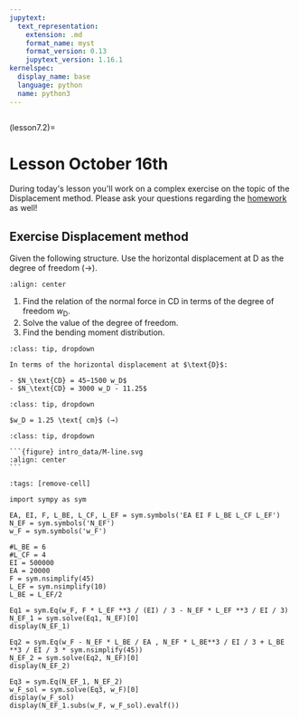 ```yaml
---
jupytext:
  text_representation:
    extension: .md
    format_name: myst
    format_version: 0.13
    jupytext_version: 1.16.1
kernelspec:
  display_name: base
  language: python
  name: python3
---
```


```{index} Displacement method; Class exercise
```

(lesson7.2)=
# Lesson October 16th

During today's lesson you'll work on a complex exercise on the topic of the Displacement method. Please ask your questions regarding the [homework](homework7.2) as well!

## Exercise Displacement method

Given the following structure. Use the horizontal displacement at $\text{D}$ as the degree of freedom (→).

```{figure} intro_data/structure.svg
:align: center
```

1. Find the relation of the normal force in $\text{CD}$ in terms of the degree of freedom $w_\text{D}$.
2. Solve the value of the degree of freedom.
3. Find the bending moment distribution.

````{admonition} Solution assignment 1
:class: tip, dropdown

In terms of the horizontal displacement at $\text{D}$:

- $N_\text{CD} = 45−1500 w_D$
- $N_\text{CD} = 3000 w_D - 11.25$

````

````{admonition} Solution assignment 2
:class: tip, dropdown

$w_D = 1.25 \text{ cm}$ (→)

````

````{admonition} Solution assignment 3
:class: tip, dropdown

```{figure} intro_data/M-line.svg
:align: center
```
````

```{code-cell} ipython3
:tags: [remove-cell]

import sympy as sym

EA, EI, F, L_BE, L_CF, L_EF = sym.symbols('EA EI F L_BE L_CF L_EF')
N_EF = sym.symbols('N_EF')
w_F = sym.symbols('w_F')

#L_BE = 6
#L_CF = 4
EI = 500000
EA = 20000
F = sym.nsimplify(45)
L_EF = sym.nsimplify(10)
L_BE = L_EF/2

Eq1 = sym.Eq(w_F, F * L_EF **3 / (EI) / 3 - N_EF * L_EF **3 / EI / 3)
N_EF_1 = sym.solve(Eq1, N_EF)[0]
display(N_EF_1)

Eq2 = sym.Eq(w_F - N_EF * L_BE / EA , N_EF * L_BE**3 / EI / 3 + L_BE **3 / EI / 3 * sym.nsimplify(45))
N_EF_2 = sym.solve(Eq2, N_EF)[0]
display(N_EF_2)

Eq3 = sym.Eq(N_EF_1, N_EF_2)
w_F_sol = sym.solve(Eq3, w_F)[0]
display(w_F_sol)
display(N_EF_1.subs(w_F, w_F_sol).evalf())
```
